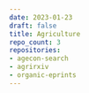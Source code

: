 ```yaml
---
date: 2023-01-23
draft: false
title: Agriculture
repo_count: 3
repositories:
- agecon-search
- agrirxiv
- organic-eprints
---
```



